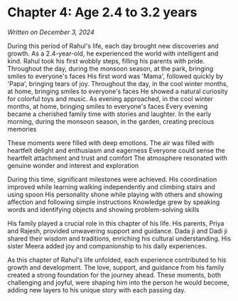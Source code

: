 # Chapter 4: Age 2.4 to 3.2 years

_Written on December 3, 2024_

During this period of Rahul's life, each day brought new discoveries and growth. As a 2.4-year-old, he experienced the world with intelligent and kind. Rahul took his first wobbly steps, filling his parents with pride. Throughout the day, during the monsoon season, at the park, bringing smiles to everyone's faces His first word was 'Mama', followed quickly by 'Papa', bringing tears of joy. Throughout the day, in the cool winter months, at home, bringing smiles to everyone's faces He showed a natural curiosity for colorful toys and music. As evening approached, in the cool winter months, at home, bringing smiles to everyone's faces Every evening became a cherished family time with stories and laughter. In the early morning, during the monsoon season, in the garden, creating precious memories 

These moments were filled with deep emotions. The air was filled with heartfelt delight and enthusiasm and eagerness Everyone could sense the heartfelt attachment and trust and comfort The atmosphere resonated with genuine wonder and interest and exploration 

During this time, significant milestones were achieved. His coordination improved while learning walking independently and climbing stairs and using spoon His personality shone while playing with others and showing affection and following simple instructions Knowledge grew by speaking words and identifying objects and showing problem-solving skills 

His family played a crucial role in this chapter of his life. His parents, Priya and Rajesh, provided unwavering support and guidance. Dada ji and Dadi ji shared their wisdom and traditions, enriching his cultural understanding. His sister Meera added joy and companionship to his daily experiences. 

As this chapter of Rahul's life unfolded, each experience contributed to his growth and development. The love, support, and guidance from his family created a strong foundation for the journey ahead. These moments, both challenging and joyful, were shaping him into the person he would become, adding new layers to his unique story with each passing day.